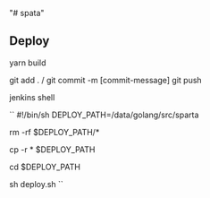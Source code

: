 "# spata" 

## Deploy

yarn build

git add . / git commit -m [commit-message] git push 

jenkins shell

``
#!/bin/sh
DEPLOY_PATH=/data/golang/src/sparta

rm -rf $DEPLOY_PATH/*

cp -r * $DEPLOY_PATH

cd $DEPLOY_PATH

sh deploy.sh
``
